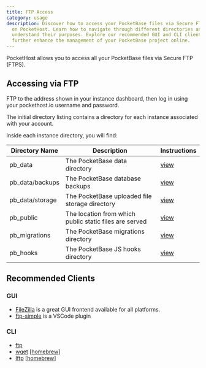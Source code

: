```yaml
---
title: FTP Access
category: usage
description: Discover how to access your PocketBase files via Secure FTP (FTPS)
  on PocketHost. Learn how to navigate through different directories and
  understand their purposes. Explore our recommended GUI and CLI clients to
  further enhance the management of your PocketBase project online.
---
```


PocketHost allows you to access all your PocketBase files via Secure FTP (FTPS).

## Accessing via FTP

FTP to the address shown in your instance dashboard, then log in using your pockethost.io username and password.

The initial directory listing contains a directory for each instance associated with your account.

Inside each instance directory, you will find:

| Directory Name  | Description                                            | Instructions                                                               |
| --------------- | ------------------------------------------------------ | -------------------------------------------------------------------------- |
| pb_data         | The PocketBase data directory                          | [view](https://pocketbase.io/docs/going-to-production/)                    |
| pb_data/backups | The PocketBase database backups                        | [view](https://pocketbase.io/docs/going-to-production/#backup-and-restore) |
| pb_data/storage | The PocketBase uploaded file storage directory         | [view](https://pocketbase.io/docs/files-handling/)                         |
| pb_public       | The location from which public static files are served | [view](https://pocketbase.io/docs)                                         |
| pb_migrations   | The PocketBase migrations directory                    | [view](https://pocketbase.io/docs/migrations/)                             |
| pb_hooks        | The PocketBase JS hooks directory                      | [view](https://pocketbase.io/docs/js-overview/)                            |

## Recommended Clients

### GUI

- [FileZilla](https://filezilla-project.org/) is a great GUI frontend available for all platforms.
- [ftp-simple](https://marketplace.visualstudio.com/items?itemName=humy2833.ftp-simple) is a VSCode plugin

### CLI

- [ftp](https://ftp.gnu.org/)
- [wget](https://www.gnu.org/software/wget/) \[[homebrew](https://formulae.brew.sh/formula/wget)]
- [lftp](https://lftp.yar.ru/) \[[homebrew](https://formulae.brew.sh/formula/lftp)]
